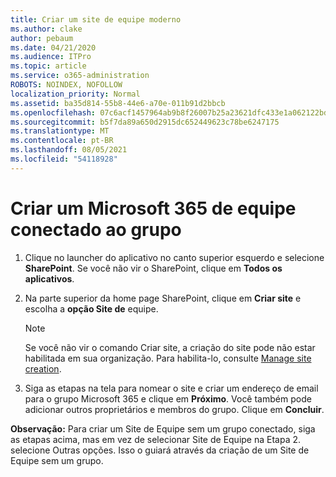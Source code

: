 ```yaml
---
title: Criar um site de equipe moderno
ms.author: clake
author: pebaum
ms.date: 04/21/2020
ms.audience: ITPro
ms.topic: article
ms.service: o365-administration
ROBOTS: NOINDEX, NOFOLLOW
localization_priority: Normal
ms.assetid: ba35d814-55b8-44e6-a70e-011b91d2bbcb
ms.openlocfilehash: 07c6acf1457964ab9b8f26007b25a23621dfc433e1a062122bd67039d793e350
ms.sourcegitcommit: b5f7da89a650d2915dc652449623c78be6247175
ms.translationtype: MT
ms.contentlocale: pt-BR
ms.lasthandoff: 08/05/2021
ms.locfileid: "54118928"
---
```

# <a name="create-a-microsoft-365-group-connected-team-site"></a>Criar um Microsoft 365 de equipe conectado ao grupo

1. Clique no launcher do aplicativo no canto superior esquerdo e selecione **SharePoint**. Se você não vir o SharePoint, clique em **Todos os aplicativos**.
    
2. Na parte superior da home page SharePoint, clique em **Criar site** e escolha a **opção Site de** equipe. 
    
    > [!NOTE]
    > Se você não vir o comando Criar site, a criação do site pode não estar habilitada em sua organização. Para habilita-lo, consulte [Manage site creation](https://go.microsoft.com/fwlink/?linkid=2009644). 
  
3. Siga as etapas na tela para nomear o site e criar um endereço de email para o grupo Microsoft 365 e clique em **Próximo**. Você também pode adicionar outros proprietários e membros do grupo. Clique em **Concluir**.
  
 **Observação:** Para criar um Site de Equipe sem um grupo conectado, siga as etapas acima, mas em vez de selecionar Site de Equipe na Etapa 2. selecione Outras opções. Isso o guiará através da criação de um Site de Equipe sem um grupo. 
    

